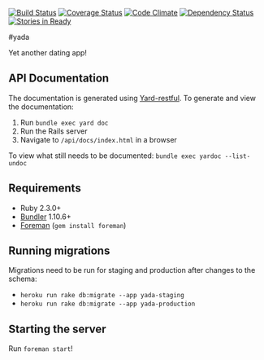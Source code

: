 [![Build Status](https://travis-ci.org/cireficc/yada.svg?branch=master)](https://travis-ci.org/cireficc/yada)
[![Coverage Status](https://coveralls.io/repos/github/cireficc/yada/badge.svg?branch=master)](https://coveralls.io/github/cireficc/yada?branch=master)
[![Code Climate](https://codeclimate.com/github/cireficc/yada/badges/gpa.svg)](https://codeclimate.com/github/cireficc/yada)
[![Dependency Status](https://gemnasium.com/badges/github.com/cireficc/yada.svg)](https://gemnasium.com/github.com/cireficc/yada)
[![Stories in Ready](https://badge.waffle.io/cireficc/yada.png?label=ready&title=Ready)](https://waffle.io/cireficc/yada)

#yada

Yet another dating app!

## API Documentation
The documentation is generated using [Yard-restful](https://github.com/kraft001/yard-restful).
To generate and view the documentation:

1. Run `bundle exec yard doc`
2. Run the Rails server
3. Navigate to `/api/docs/index.html` in a browser

To view what still needs to be documented: `bundle exec yardoc --list-undoc`

## Requirements
- Ruby 2.3.0+
- [Bundler](http://bundler.io) 1.10.6+
- [Foreman](https://github.com/ddollar/foreman) (`gem install foreman`)

## Running migrations

Migrations need to be run for staging and production after changes to the schema:

- `heroku run rake db:migrate --app yada-staging`
- `heroku run rake db:migrate --app yada-production`

## Starting the server

Run `foreman start`!